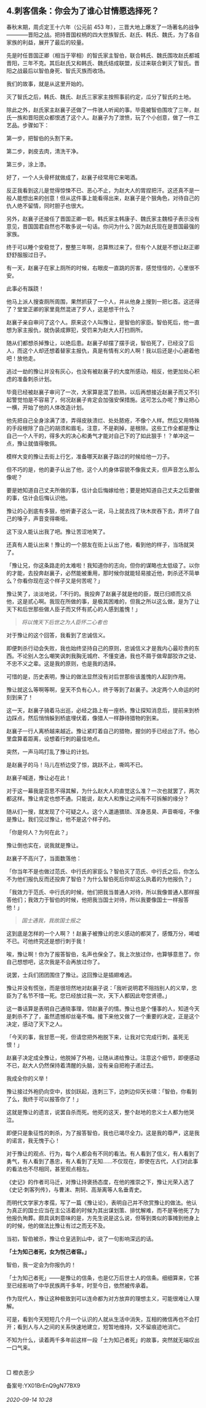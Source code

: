 ## 4.刺客信条：你会为了谁心甘情愿选择死？
春秋末期，周贞定王十六年（公元前 453 年），三晋大地上爆发了一场著名的战争————晋阳之战。把持晋国权柄的四大世族智氏、赵氏、韩氏、魏氏，为了各自家族的利益，展开了最后的较量。


先是时任晋国正卿（相当于宰相）的智氏家主智伯，联合韩氏、魏氏围攻赵氏都城晋阳，三年不克。其后赵氏又和韩氏、魏氏结成联盟，反过来联合剿灭了智氏。晋阳之战最后以智伯身死、智氏灭族而收场。 


我们的故事，就是从这里开始的。


灭了智氏之后，韩氏、魏氏、赵氏三家家主按照事前约定，瓜分了智氏的土地。 


除此之外，赵氏家主赵襄子还做了一件骇人听闻的事。毕竟被智伯围攻了三年，赵氏一族和晋阳民众都恨透了这个人。赵襄子为了泄愤，玩了个小创意，做了一件工艺品。步骤如下：


第一步，把智伯的头割下来。


第二步，剥皮去肉，清洗干净。 


第三步，涂上漆。


好了，一个人头骨杯就做成了，赵襄子经常用它来喝酒。


反正我看到这儿是觉得惊悚不已、恶心不止，为赵大人的胃捏把汗。这还真不是一般人能想出来的创意！但从这件事上能看得出来，赵襄子是个狠角色，对待自己的仇人绝不留情，同时胆子也很大。


另外，赵襄子还接任了晋国正卿一职。韩氏家主韩康子、魏氏家主魏桓子表示没有意见，晋国国君自然也不敢多说一句话。你问为什么？因为赵氏现在是晋国最强的家族。


终于可以睡个安稳觉了，整整三年啊，总算熬过来了。但有个人就是不想让赵正卿舒舒服服过日子。


有一天，赵襄子在家上厕所的时候，右眼皮一直跳的厉害，感觉怪怪的，心里很不安。


此事必有蹊跷！


他马上派人搜查厕所周围，果然抓获了一个人，并从他身上搜到一把匕首。这还得了？堂堂正卿的家里竟然混进了歹人，这是想干什么？


赵襄子亲自审问了这个人。原来这个人叫豫让，是智伯的家臣。智伯死后，他一直想为家主报仇，就伪装成罪犯，受罚来为赵大人打扫厕所。


随从们都想杀掉豫让，以绝后患。赵襄子却摆了摆手说，智伯死了，已经没了后人，而这个人却还想着替家主报仇，真是有情有义的人啊！我以后还是小心避着他吧！放他走。


逃过一劫的豫让并没有灰心，也没有被赵襄子的大度所感动，相反，他更加处心积虑的准备刺杀计划。


毕竟已经被赵襄子审问了一次，大家算是混了脸熟，以后再想接近赵襄子而又不引起警觉怕是不容易了，何况赵襄子肯定会加强安保措施。这可怎么办呢？豫让把心一横，开始了他的人体改造计划。


他先把自己全身涂满了漆，弄得皮肤溃烂、处处脓疮，不像个人样。然后又用特殊的手段根除了自己的胡须和眉毛，注意，不是剃掉，是根除。这些工作全都是豫让自己一个人干的，得多大的决心和勇气才能对自己下的了如此狠手！？单冲这一点，豫让就值得敬佩。


模样大变的豫让去街上行乞，准备哪天赵襄子路过的时候给他一刀子。


但不巧的是，他的妻子认出了他，这个人的身体容貌不像我丈夫，但声音怎么那么像呢？


要是她知道自己丈夫所做的事，估计会后悔嫁给他；要是她知道自己丈夫之后要做的事，估计会后悔认识他。


豫让的心到底有多狠，他听妻子这么一说，马上就去找了块木炭吞下去，弄坏了自己的嗓子，声音变得嘶哑。


这下没人能认出我了吧。豫让苦涩地笑了。


还真有人能认出来！豫让的一个朋友在街上认出了他，看到他的样子，当场就哭了。


「豫让兄，你这条路走的太难啦！我知道你的志向，但你的谋略也太低级了。以你的才能，去投奔赵襄子，必然能被重用，那时候你就能轻易接近他，刺杀还不简单么？你看你现在这个样子又是何苦呢？」


豫让笑了，淡淡地说，「不行的。我投奔了赵襄子就是他的臣，既已归顺而又杀他，这是贰心啊。我现在所做的事，是极其困难的，但我之所以这么做，是为了让天下和后世那些做人臣子而又怀有贰心的人感到羞愧！」



> *将以愧天下后世之为人臣怀二心者也*


对于豫让的这个回答，我看到了忠诚信义。


即便刺杀行动会失败，我也始终坚持自己的原则，忠诚信义才是我内心最珍贵的东西。不论别人怎么嘲笑讽刺我胸无城府、不懂变通，我也不屑于做卑鄙狡诈之徒、不忠不义之辈。这是我的原则，也是我的选择。


可惜的是，历史表明，豫让的做法显然没有对后世那些该羞愧的人起到作用。 


豫让就这么等啊等啊，皇天不负有心人，终于等到了赵襄子。决定两个人命运的时刻到来了！


这一天，赵襄子骑着马出巡，必经之路上有一座桥。豫让探知消息后，提前来到桥边踩点，然后悄悄躲到桥底埋伏着，像猎人一样静待猎物的到来。


赵襄子一行人离桥越来越近。豫让紧盯着自己的猎物，握剑的手已经出了汗。他心里盘算着距离，设想着行刺的最佳地点。


突然，一声马鸣打乱了豫让的计划。


是赵襄子的马！马儿在桥边受了惊，跳跃不止，嘶鸣不已。 


赵襄子喊道，豫让必在此！ 


对于这一幕我是百思不得其解，为什么赵大人的直觉这么准？一次也就罢了，两次都这样。豫让肯定也想不通。只能说，赵大人和豫让之间有不可拆解的缘分？


随从们一搜，就发现了个可疑之人。这个人邋遢猥琐、浑身恶臭、声音嘶哑，不像是豫让。我们见过豫让，他不是这个样子的。


「你是何人？为何在此？」


豫让倒也实在，说我就是豫让。


赵襄子不高兴了，当面数落他：


「你当年不是也做过范氏、中行氏的家臣么？智伯灭了范氏、中行氏之后，你怎么不为他们报仇反而还投奔了智伯？为什么智伯死后你却这么执着的为他报仇？」


「我效力于范氏、中行氏的时候，他们把我当普通人对待，所以我像普通人那样报答他们；我效力于智伯的时候，他把我当国士对待，所以我要像国士一样报答他！」



> *国士遇我，我故国士报之*


这到底是怎样的一个人啊？！赵襄子被豫让的忠义感动的都哭了，感慨万分，唏嘘不已。可他终究还是想行刺于我！


唉，豫让啊！你为了报答智伯，名声也保全了。我上次放过你，也算够意思了。你自己想想吧，这次我是不会再放过你了。


说罢，士兵们团团围住了豫让。这回豫让是插翅难逃。


豫让并没有慌张，而是很坦然地对赵襄子说：「我听说明君不阻挡别人的义举，忠臣为了名节不惜一死。您已经放过我一次，天下人都因此夸您贤德。」


这一番话算是表明自己通晓事理，领赵襄子的情。豫让也是个懂事的人，知道今天是刺杀不了了，虽然遗憾却丝毫不悔。接下来他又做了一个重要的决定，正是这个决定，感动了天下之人。


「今天的事，我甘愿一死，但请您把外袍脱下来，让我对它完成行刺，虽死无恨！」


赵襄子决定成全豫让，他脱掉了外袍，让随从递给豫让。注意这个细节，即便感动不已，赵大人仍然保持着清醒的头脑，没有亲自把袍子递过去。


我成全你的义举！


豫让接过外袍扔向空中，拔剑跃起，连刺三下，边刺边仰天长啸：「智伯，你看到了么，我终于可以报答你了！」 


这就是豫让的遗言，说罢自杀而死。他死的这天，整个赵地的忠义士人都为他哭泣。


即便只是象征性的刺杀，为了报答智伯，我也已竭尽全力。这是我的尊严，这是我的诺言，我无愧于心！


对于豫让的观点、行为，每个人都会有不同的看法。有人看到了信义，有人看到了勇气，有人看到了愚忠，有人看到了无知……不仅现在，即使在古代，人们对此事的看法也不尽相同，甚至观点相左。


《史记》的作者司马迁，对豫让持褒扬态度，在他的推崇之下，豫让光荣入选了《史记·刺客列传》，与曹沫、荆轲、高渐离等人名垂青史。


而明代文学家方孝孺，写了一篇《豫让论》，表明自己并不欣赏豫让的做法。他认为真正的国士应当在主公活着的时候为其出谋划策、排忧解难，而不是等他死了为他报仇殉葬。颇具讽刺意味的是，方先生说是这么说，但等到类似的事摊到他身上的时候，他的做法比豫让有过之而无不及。


当初，智伯被杀，豫让仓皇逃到山中，说了一句影响深远的话。


**「士为知己者死，女为悦己者容。」**


智伯，我一定会为你报仇的！


  




「士为知己者死」——是豫让的信条，也是亿万后世士人的信条。细细算来，它甚至已经影响了中华民族两千多年，时至今日，依然被传承着。


作为现代人，豫让这种极致到可以连命都为对方放弃的理想主义，可能很难让人理解。


可是，看到今天短短几个月一个认识的人就从生活中消失，互相的微信再也不会打开；看到人与人之间的关系快速地建立，短暂地维持，又不留痕迹地消亡。


不知为什么，读着两千多年前这样一段「士为知己者死」的故事，突然就无端叹出一口气来。


 


□ 橙衣恶少


备案号:YX01BrEnQ9gN77BX9


###### 2020-09-14 10:28
